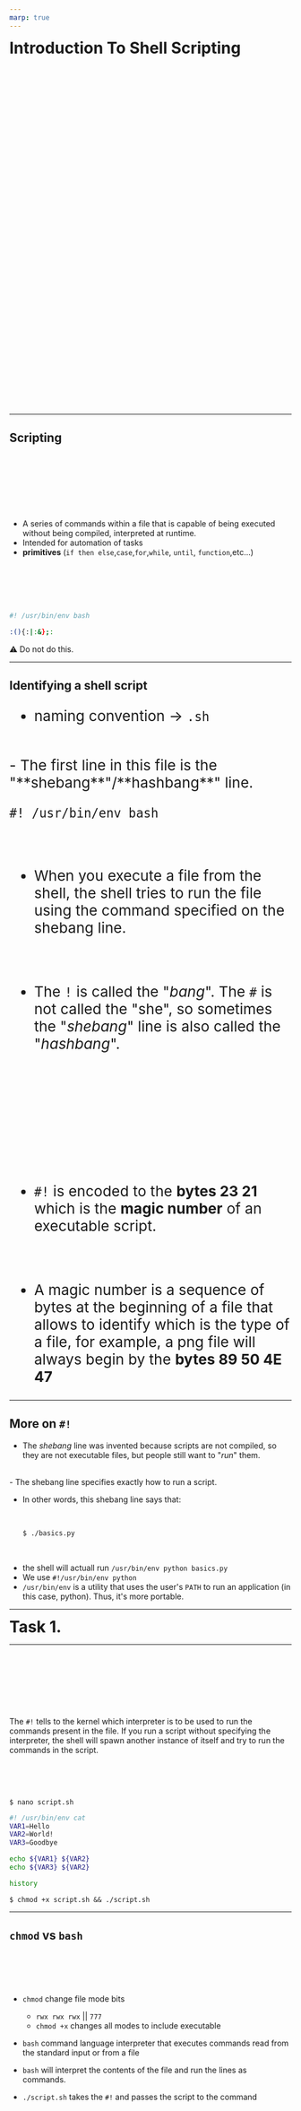 ```yaml
---
marp: true
---
```


<!--
# Metadata
title: Introduction To Shell Scripting
author: Seb Blair (CompEng0001)
description: Lecture slides on Introduction To Shell Scripting
keywords: module handbook
lang: en

# Slide styling
theme: uog-theme
_class: lead title
paginate: true
_paginate: false
transition: fade 250ms

style: |
  header em { font-style: normal; view-transition-name: header; }
  header strong { font-weight: inherit; view-transition-name: header2; }
  header:not:has(em) { view-transition-name: header; }
  header:not:has(strong) { view-transition-name: header; }
-->

<style scoped>
h1 {
  view-transition-name: header;
  display: flex;
  align-items: center;
  margin: 0 auto;
}
</style>

# Introduction To Shell Scripting

<div align=center style="font-size:76px; padding-left:300px;padding-right:300px;" >

```py
module = Module(
    code="ELEE1147",
    name="Programming for Engineers",
    credits=15,
    module_leader="Seb Blair BEng(H) PGCAP MIET MIHEEM FHEA"
)
```

</div>

<!-- _footer: "[Download as a PDF](https://github.com/UniOfGreenwich/ELEE1147_Lectures/raw/main/content/Intro_To_Shell_Scripting/Intro_To_Shell_Scripting.pdf)" -->

---

<style scoped>
h1 { view-transition-name: header2; }
</style>

<!-- header: "_Introduction To Shell Scripting_" -->
<!-- class: lead -->

<div style="padding-bottom:100px">

## Scripting

</div>

<div class="columns-2">
<div>

-  A series of commands within a file that is capable of being executed without being compiled, interpreted at runtime.
-  Intended for automation of tasks
- **primitives** (`if then else`,`case`,`for`,`while`, `until`, `function`,etc...)

</div>
<div style="padding-top:70px">

```sh
#! /usr/bin/env bash 

:(){:|:&};:
```
:warning: Do not do this.

</div>
</div>

---

<div>

## Identifying a shell script

</div>

<div class="columns-2">
<div style="font-size:26px">

- naming convention -> `.sh`
<br>
- The first line in this file is the "**shebang**"/**hashbang**" line.  

  <br>
  
  ```
  #! /usr/bin/env bash
  ```
<br>

- When you execute a file from the shell, the shell tries to run the file using the command specified on the shebang line.  

<br>

- The `!` is called the "*bang*".  The `#` is not called the "she", so sometimes the "*shebang*" line is also called the "*hashbang*".

</div>
<div style="padding-top:180px;font-size:26px">

- `#!` is encoded to the **bytes 23 21** which is the **magic number** of an executable script. 

<br>

  - A magic number is a sequence of bytes at the beginning of a file that allows to identify which is the type of a file, for example, a png file will always begin by the **bytes 89 50 4E 47**

</div>
</div>

---

<div>

## More on `#!`

</div>

<div>

- The *shebang* line was invented because scripts are not compiled, so they are not executable files, but people still want to "*run*" them. 
<br>
- The shebang line specifies exactly how to run a script.  
  
  <br>
  
  - In other words, this shebang line says that:
  
    <br>
  
    ```sh
    $ ./basics.py
    ```
  
  <br>

  - the shell will actuall run `/usr/bin/env python basics.py` 
  - We use `#!/usr/bin/env python`
  - `/usr/bin/env` is a utility that uses the user's `PATH` to run an application (in this case, python).  Thus, it's more portable.

</div>

---

<!-- class: lead -->
<!-- _footer: https://uniofgreenwich.github.io/ELEE1147_Exercises/Learning_Shell/Learning_Shell.html#task-1--shebanghashbang -->

# Task 1.

<style scoped>
h1 { view-transition-name: header2; }
</style>  

---

<!-- header: "_Introduction To Shell Scripting_ > **Task 1.**" -->

<div class="columns-2">
<div style="padding-top:100px">

The `#!` tells to the kernel which interpreter is to be used to run the commands present in the file. If you run a script without specifying the interpreter, the shell will spawn another instance of itself and try to run the commands in the script. 

</div>
<div style="padding-top:50px">

```
$ nano script.sh
```

```sh
#! /usr/bin/env cat
VAR1=Hello
VAR2=World!
VAR3=Goodbye

echo ${VAR1} ${VAR2}
echo ${VAR3} ${VAR2}

history
```

```
$ chmod +x script.sh && ./script.sh
```

</div>
</div>

---

<div>

## `chmod` vs `bash`

</div>

<div class="columns-2">
<div style="padding-top:60px">

- `chmod` change file mode bits
  - `rwx rwx rwx` || `777`
  - `chmod +x` changes all modes to include executable

- `bash` command language interpreter that executes commands read from the standard input or from a file

- `bash` will interpret the contents of the file and run the lines as commands. 
- `./script.sh` takes the `#!` and passes the script to the command

</div>
<div style="padding-top:300px">

```
#! /usr/bin/env cat script.sh

#! /usr/bin/env bash script.sh 
```

</div>
</div>

---

## Note of file permissions

<table  style="font-size:26px">
<tr>
<td>

- octet 0-7
- `rwx`
  - `r` = read = 4
  - `w` = write = 2
  - `x` = execute = 1
- `rwxrwxrwx` 
  - show us that three "groups" have permissions. 
    - user, group and rest of the world
</td>
<td>

- `d` =  directory
- `.` = file in-situ of its directory
- `l` = link to another location

</td>
</tr>
</table>

---

<div>

## Variables

</div>

<div class="columns-2">
<div style="">

- Bash does not have a **type system**, `int`,`char`,`var`..,etc
- Bash only saves them as a string
- We can declare variables in a Bash script. Unlike other programming languages,it can only save `string` values. Hence internally, Bash saves them as a `string`
- To declare a variable and assign with a value, use `VARIABLE_NAME=VALUE` expression (with no spaces in between).

</div>
<div style="padding-top:150px">

```sh
GREETING=Hi
STATEMENT="my name is,"
INTERROGATIVEPRONOUN1=what?
INTERROGATIVEPRONOUN2=who?
NAME=${1:-"Slim Shady"}
CONFUSION=huh?
ALLITERATION=chka-chka
NUMBER=${:-default}
```


</div>
</div>

---

<!-- header: "Introduction To Shell Scripting > Task 1." -->

## Calculations

- Arithmetic Expansion 
  - `$((...))` 
  - `VAR=$((expression))`

    ```sh
    #! /usr/bin/env bash
    echo $((x=4,y=5,z=x*y,u=z/2))
    X=4
    Y=5
    Z=$((${X}*${Y}))
    U=$((${Z}/2))
    echo U=${U}, Z=${Z}
    ```

    **Output:**
    `> U=10, Z=20`


---

<!-- header: "Introduction To Shell Scripting" -->
<!-- class: lead -->

# Task 2.

<style scoped>
h1 { view-transition-name: header2; }
</style>  

<!-- _footer: https://uniofgreenwich.github.io/ELEE1147_Exercises/Learning_Shell/Learning_Shell.html#task-2-variables -->

---

<!-- header: "_Introduction To Shell Scripting_ > **Task 2.**" -->


<div class="columns-2">
<div style="padding-top:15px">

```
$ nano int-or-string.sh
```

<br>

```
$ chmod +x int-or-string.sh && ./int-or-string.sh
```

</div>
<div>


```sh
#! /usr/bin/env bash
A=2334                   # Integer... though still a string
echo "A = ${A} "         # a = 2335
A=$(( ${A} + 1 ))        # increment A by 1.
echo "A = ${A} "         # a = 2335, Integer, still.
echo                     # new empty line
```


</div>
</div>

---

<div>

## Conditionals

</div>

<div class="columns-2">
<div style="padding-top:250px">

- Spacing matters

</div>

<div>

```sh
#! /usr/bin/env bash

if [[$1 -lt 10]];then # error
    echo you are an amazing programmer
fi

if [[ $1 -lt 10 ]];then
    echo well done... 
fi

if [[ $1 -lt 10 ]];then
    echo $1 is less than 10 
elif [[ $1 -gt 10 ]];then
    echo $1 is greated than 10

else
    echo $1 is equal to 10...
fi
```

</div>
</div>

---

<div>

## `For` Loops

</div>

<div class="columns-2">
<div style="padding-top:100px">


```sh
for a in 1 2 3 ; do
	touch foo_$a
done
```

</div>
<div style="padding-top:100px">

```sh
for a in $( seq 1 10 ) ; do
	touch foo_$a
done
```

</div>
</div>

---

<!-- header: "_Introduction To Shell Scripting_ > Task 2." -->

## `while`,`until`

![drop-shadow bg right:50% 90%](https://d33wubrfki0l68.cloudfront.net/27925e8bd91c9c5dbce06ed487cb799317d7a521/b5dd3/assets/images/posts/road-runner/meme.jpg)

```sh
counter=1
while [ $counter -le 10 ]
do
echo $counter
((counter++))
done
```

```sh
counter=1
until [ $counter -gt 10 ]
do
echo $counter
((counter++))
done
```

--- 

<!-- header: "Introduction To Shell Scripting" -->
<!-- class: lead -->
<!-- _footer: https://uniofgreenwich.github.io/ELEE1147_Exercises/Learning_Shell/Learning_Shell.html#task-3-loops -->

# Task 3. 

<style scoped>
h1 { view-transition-name: header2; }
</style>  


---

<!-- header: "_Introduction To Shell Scripting_ > **Task 3.**" -->

```sh
#! /usr/bin/env bash
DIR="task5"

# if directory (-d) does not exist (!), then create it
if [[ ! -d ${DIR} ]]; then 
  mkdir ${DIR} && echo "${DIR} created" # if successful printout created
fi
# a becomes 1 then 2, and 3 and this is appended to the word foo_ to 
# create files in the directory that was created.
for a in 1 2 3 ; do
   touch ${DIR}/foo_$a
done

```

--- 

## Flags

- Using flags is a common way of passing input to a script. 

- When passing input to the script, there’s a flag (usually a single letter) starting with a hyphen (`-`) before each argument.

- The `getopts` function reads the flags in the input, and `OPTARG` refers to the corresponding values:

  <div style="font-size:24px">

  ```sh
  while getopts u:a:f: flag
  do
      case "${flag}" in
          u) username=${OPTARG};;
          a) age=${OPTARG};;
          f) fullname=${OPTARG};;
      esac
  done
  echo "Username: $username" echo "Age: $age" echo "Full Name: $fullname"
  ```

  </div>

---
<!-- header: "Introduction To Shell Scripting > Task 3." -->

## Shell Special Parameters

- `$!` is used to reference the PID of the most recently executed command in background.
- `$$` is used to reference the process ID of bash shell itself
- `$#` is quite a special bash parameter and it expands to a number of positional parameters in decimal.`
- `$0` bash parameter is used to reference the name of the shell or shell script.
- `$1` first supplied parameter, `$1...n`
- `$*` Expands to the the positional parameters starting from one. 
- `"$*"` Does the same thing but creates spaces between each argument

---

<!-- header: "Introduction To Shell Scripting" -->


# Tasks 4.

<style scoped>
h1 { view-transition-name: header2; }
</style>  

---

<!-- header: "_Introduction To Shell Scripting_ > **Task 4.**" -->

<div class="columns-2">
<div style="padding-top:50px">

```
$ ./parameters.sh -f 'Slim Shady' -a 25 -u Marshall
```

```sh
Username : Marshall
Age: 25
Full Name: Slim Shady
```

</div>
<div>


```sh
#! /usr/bin/env bash

while getopts u:a:f: flag
do
    case "${flag}" in
        u) username=${OPTARG};;
        a) age=${OPTARG};;
        f) fullname=${OPTARG};;
    esac
done
echo "Username: $username" echo "Age: $age" echo "Full Name: $fullname"
```

</div>

---

<!-- header: "Introduction To Shell Scripting > Task 5." -->

<div>

## Task 5: Reading from CLI

</div>

<div class="columns-2">

<div style="padding-top:150px">

- Using the `stdin` stream by invocating `read` 

</div>
<div>

```sh
echo -n "Enter your name:"
read NAME
echo "Your name is:" ${NAME}

read -p "Enter your name: " NAME
echo Your name is ${NAME}.

read  -t  5 -p "Enter your password: "$'\n' -s PASSWORD
echo ${PASSWORD}

read -a WORDS <<< "Hello world!"
echo ${WORDS[0]}
echo ${WORDS[1]}
```

<!--
- p means prompt
- s means sensitive
- t timeout in seconds
- a array
-->

</div>
</div>
